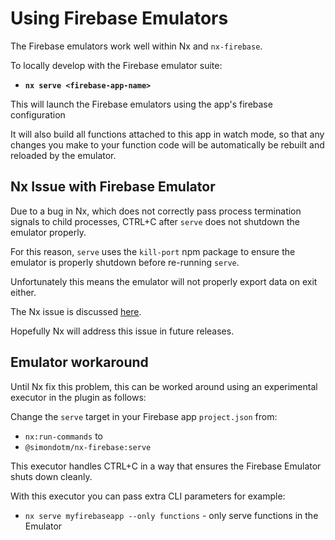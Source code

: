 # Using Firebase Emulators

The Firebase emulators work well within Nx and `nx-firebase`.

To locally develop with the Firebase emulator suite:

- **`nx serve <firebase-app-name>`**

This will launch the Firebase emulators using the app's firebase configuration

It will also build all functions attached to this app in watch mode, so that any changes you make to your function code will be automatically be rebuilt and reloaded by the emulator.


## Nx Issue with Firebase Emulator

Due to a bug in Nx, which does not correctly pass process termination signals to child processes, CTRL+C after `serve` does not shutdown the emulator properly.

For this reason, `serve` uses the `kill-port` npm package to ensure the emulator is properly shutdown before re-running `serve`.

Unfortunately this means the emulator will not properly export data on exit either. 


The Nx issue is discussed [here](https://github.com/simondotm/nx-firebase/issues/40).

Hopefully Nx will address this issue in future releases.


## Emulator workaround

Until Nx fix this problem, this can be worked around using an experimental executor in the plugin as follows:


Change the `serve` target in your Firebase app `project.json` from:

* `nx:run-commands` to
* `@simondotm/nx-firebase:serve`

This executor handles CTRL+C in a way that ensures the Firebase Emulator shuts down cleanly.

With this executor you can pass extra CLI parameters for example:

* `nx serve myfirebaseapp --only functions` - only serve functions in the Emulator




